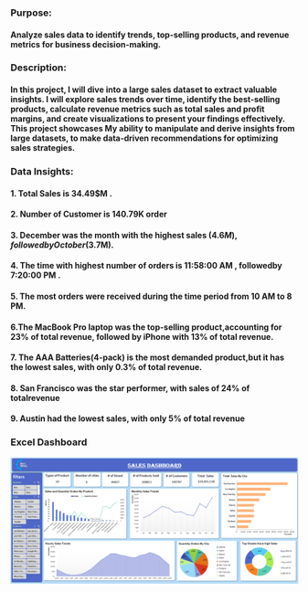 ### Purpose: 
#### Analyze sales data to identify trends, top-selling products, and revenue metrics for business decision-making.

### Description: 
#### In this project, I will dive into a large sales dataset to extract valuable insights. I will explore sales trends over time, identify the best-selling products, calculate revenue metrics such as total sales and profit margins, and create visualizations to present your findings effectively. This project showcases My ability to manipulate and derive insights from large datasets, to make data-driven recommendations for optimizing sales strategies.

### Data Insights:
#### 1. Total Sales is 34.49$M .  

#### 2. Number of Customer is 140.79K order

#### 3. December was the month with the highest sales (4.6$M ),followed by October ( 3.7$M).

#### 4. The time with highest number of orders is 11:58:00 AM , followedby 7:20:00 PM .

#### 5. The most orders were received during the time period from 10 AM to 8 PM.   

#### 6.The MacBook Pro laptop was the top-selling product,accounting for 23% of total revenue, followed by iPhone with 13% of total revenue.

#### 7. The AAA Batteries(4-pack) is the most demanded product,but it has the lowest sales, with only 0.3% of total revenue.                              

#### 8. San Francisco was the star performer, with sales of 24% of totalrevenue 

#### 9. Austin had the lowest sales, with only 5% of total revenue


### Excel Dashboard
![image](Dashboard.png)
